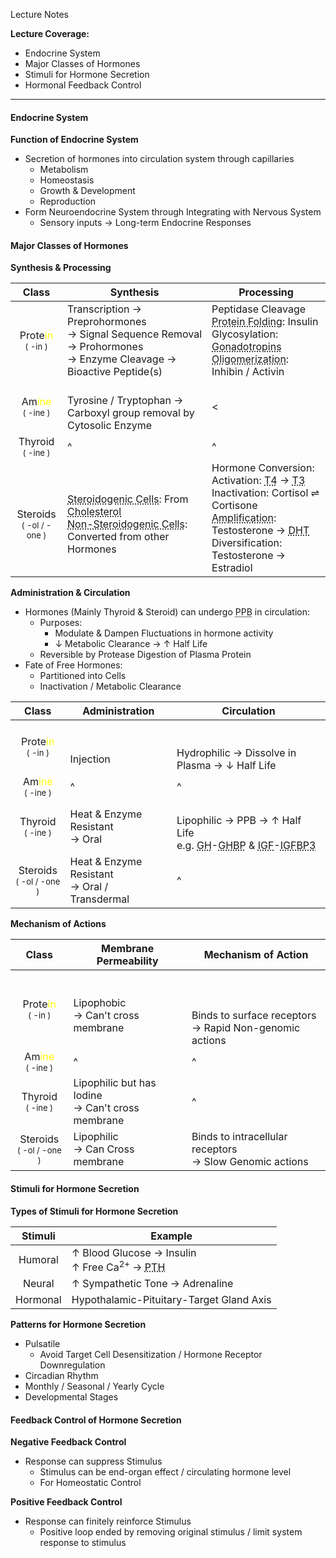 Lecture Notes

**Lecture Coverage:**
- Endocrine System
- Major Classes of Hormones
- Stimuli for Hormone Secretion
- Hormonal Feedback Control

---
#### **Endocrine System**
**Function of Endocrine System**
- Secretion of hormones into circulation system through capillaries
	- Metabolism
	- Homeostasis
	- Growth & Development
	- Reproduction
- Form Neuroendocrine System through Integrating with Nervous System
	- Sensory inputs → Long-term Endocrine Responses


#### **Major Classes of Hormones**
**Synthesis & Processing**

|                                 Class                                  | Synthesis                                                                                                                                                                                                                                                           | Processing                                                                                                                                                                                                                                                                                                      |
| :--------------------------------------------------------------------: | ------------------------------------------------------------------------------------------------------------------------------------------------------------------------------------------------------------------------------------------------------------------- | --------------------------------------------------------------------------------------------------------------------------------------------------------------------------------------------------------------------------------------------------------------------------------------------------------------- |
| Prote<font color=yellow>in</font><br><font size="2">( -in )</font><br> | Transcription → Preprohormones<br>→ Signal Sequence Removal → Prohormones<br>→ Enzyme Cleavage → Bioactive Peptide(s)                                                                                                                                               | Peptidase Cleavage<br><abbr Title="e.g. S-S Bond Formation">Protein Folding</abbr>: Insulin<br>Glycosylation: <abbr Title="FSH, LH, HCG">Gonadotropins</abbr><br><abbr Title="e.g. Homo/Heterodimerization">Oligomerization</abbr>: Inhibin / Activin                                                           |
|  Am<font color="yellow">ine</font><br><font size="2">( -ine )</font>   | <br>Tyrosine / Tryptophan →<br>Carboxyl group removal by Cytosolic Enzyme                                                                                                                                                                                           | <                                                                                                                                                                                                                                                                                                               |
|               Thyroid<br><font size="2">( -ine )</font>                | ^                                                                                                                                                                                                                                                                   | ^                                                                                                                                                                                                                                                                                                               |
|          <br>Steroids<br><font size="2">( -ol / -one )</font>          | <br><abbr Title="Endocrine Cells">Steroidogenic Cells</abbr>: From <abbr Title="From LDL / Intracellular Chol Ester / Acetate De Novo Synthesis">Cholesterol</abbr><br><abbr Title="Peripheral Cells">Non-Steroidogenic Cells</abbr>: Converted from other Hormones | Hormone Conversion:<br>Activation: <abbr Title="Thyroxine">T4</abbr> → <abbr Title="Triiodothyronine">T3</abbr><br>Inactivation: Cortisol ⇌ Cortisone<br><abbr Title="↑ Potency">Amplification</abbr>: Testosterone → <abbr Title="Dihydrotestosterone">DHT</abbr><br>Diversification: Testosterone → Estradiol |

**Administration & Circulation**
- Hormones (Mainly Thyroid & Steroid) can undergo <abbr Title="Plasma Protein Binding">PPB</abbr> in circulation:
	- Purposes:
		- Modulate & Dampen Fluctuations in hormone activity
		- ↓ Metabolic Clearance → ↑ Half Life
	- Reversible by Protease Digestion of Plasma Protein
- Fate of Free Hormones:
	- Partitioned into Cells
	- Inactivation / Metabolic Clearance

|                                 Class                                  | Administration                                  | Circulation                                                                                                                                                                                                                                                                |
| :--------------------------------------------------------------------: | ----------------------------------------------- | -------------------------------------------------------------------------------------------------------------------------------------------------------------------------------------------------------------------------------------------------------------------------- |
| Prote<font color=yellow>in</font><br><font size="2">( -in )</font><br> | <br><br>Injection                               | <br><br>Hydrophilic → Dissolve in Plasma → ↓ Half Life                                                                                                                                                                                                                     |
|  Am<font color="yellow">ine</font><br><font size="2">( -ine )</font>   | ^                                               | ^                                                                                                                                                                                                                                                                          |
|               Thyroid<br><font size="2">( -ine )</font>                | Heat & Enzyme Resistant<br>→ Oral               | <br>Lipophilic → PPB → ↑ Half Life<br>e.g. <abbr Title="Growth Hormone">GH</abbr>-<abbr Title="Growth Hormone Binding Proteins">GHBP</abbr> & <abbr Title="Insulin-like Growth Factor">IGF</abbr>-<abbr Title="Insulin-like Growth Factor Binding Protein 3">IGFBP3</abbr> |
|            Steroids<br><font size="2">( -ol / -one )</font>            | Heat & Enzyme Resistant<br>→ Oral / Transdermal | ^                                                                                                                                                                                                                                                                          |

**Mechanism of Actions**

|                                 Class                                  | Membrane Permeability                                | Mechanism of Action                                                   |
| :--------------------------------------------------------------------: | ---------------------------------------------------- | --------------------------------------------------------------------- |
| Prote<font color=yellow>in</font><br><font size="2">( -in )</font><br> | <br>Lipophobic <br>→ Can't cross membrane            | <br><br><br>Binds to surface receptors<br>→ Rapid Non-genomic actions |
|  Am<font color="yellow">ine</font><br><font size="2">( -ine )</font>   | ^                                                    | ^                                                                     |
|               Thyroid<br><font size="2">( -ine )</font>                | Lipophilic but has Iodine <br>→ Can't cross membrane | ^                                                                     |
|            Steroids<br><font size="2">( -ol / -one )</font>            | Lipophilic<br>→ Can Cross membrane                   | Binds to intracellular receptors<br>→ Slow Genomic actions            |


#### **Stimuli for Hormone Secretion**
**Types of Stimuli for Hormone Secretion**

| Stimuli  | Example                                                                                            |
| :------: | -------------------------------------------------------------------------------------------------- |
| Humoral  | ↑ Blood Glucose → Insulin<br>↑ Free Ca<sup>2+</sup> → <abbr Title="Parathyroid Hormone">PTH</abbr> |
|  Neural  | ↑ Sympathetic Tone → Adrenaline                                                                    |
| Hormonal | Hypothalamic-Pituitary-Target Gland Axis                                                           |

**Patterns for Hormone Secretion**
- Pulsatile
	- Avoid Target Cell Desensitization / Hormone Receptor Downregulation
- Circadian Rhythm
- Monthly / Seasonal / Yearly Cycle
- Developmental Stages


#### **Feedback Control of Hormone Secretion**
**Negative Feedback Control**
- Response can suppress Stimulus
	- Stimulus can be end-organ effect / circulating hormone level
	- For Homeostatic Control

**Positive Feedback Control**
- Response can finitely reinforce Stimulus
	- Positive loop ended by removing original stimulus / limit system response to stimulus